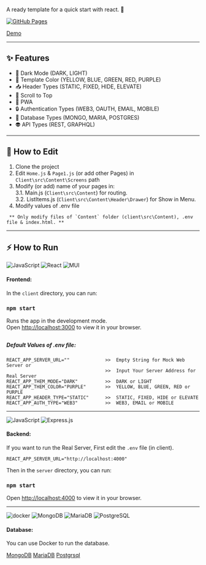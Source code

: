 A ready template for a quick start with react. 🚀

[![GitHub Pages](https://github.com/barkand/React_Template/actions/workflows/build-deploy.yml/badge.svg)](https://github.com/barkand/React_Template/actions/workflows/build-deploy.yml)

[Demo](https://barkand.github.io/React_Template/)

---

## ✨ Features

- 🌙 Dark Mode (DARK, LIGHT)
- 🎨 Template Color (YELLOW, BLUE, GREEN, RED, PURPLE)
- 📥 Header Types (STATIC, FIXED, HIDE, ELEVATE)
- 📍 Scroll to Top
- 📱 PWA
- 🔒️ Authentication Types (WEB3, OAUTH, EMAIL, MOBILE)
- 💾 Database Types (MONGO, MARIA, POSTGRES)
- 👽️ API Types (REST, GRAPHQL)

---

## 📝 How to Edit

1. Clone the project
2. Edit `Home.js` & `Page1.js` (or add other Pages) in `Client\src\Content\Screens` path
3. Modify (or add) name of your pages in: \
   3.1. Main.js (`Client\src\Content`) for routing. \
   3.2. ListItems.js (`Client\src\Content\Header\Drawer`) for Show in Menu.
4. Modify values of .env file

```
 ** Only modify files of `Content` folder (client\src\Content), .env file & index.html. **
```

---

## ⚡️ How to Run

![JavaScript](https://img.shields.io/badge/javascript-%23323330.svg?style=for-the-badge&logo=javascript&logoColor=%23F7DF1E) ![React](https://img.shields.io/badge/react-%2320232a.svg?style=for-the-badge&logo=react&logoColor=%2361DAFB) ![MUI](https://img.shields.io/badge/MUI-%230081CB.svg?style=for-the-badge&logo=mui&logoColor=white)

#### Frontend:

In the `client` directory, you can run:

### `npm start`

Runs the app in the development mode.\
Open [http://localhost:3000](http://localhost:3000) to view it in your browser.

##

##### Default Values of .env file:

```
REACT_APP_SERVER_URL=""             >>  Empty String for Mock Web Server or
                                    >>  Input Your Server Address for Real Server
REACT_APP_THEM_MODE="DARK"          >>  DARK or LIGHT
REACT_APP_THEM_COLOR="PURPLE"       >>  YELLOW, BLUE, GREEN, RED or PURPLE
REACT_APP_HEADER_TYPE="STATIC"      >>  STATIC, FIXED, HIDE or ELEVATE
REACT_APP_AUTH_TYPE="WEB3"          >>  WEB3, EMAIL or MOBILE
```

---

![JavaScript](https://img.shields.io/badge/javascript-%23323330.svg?style=for-the-badge&logo=javascript&logoColor=%23F7DF1E) ![Express.js](https://img.shields.io/badge/express.js-%23404d59.svg?style=for-the-badge&logo=express&logoColor=%2361DAFB)

#### Backend:

If you want to run the Real Server, First edit the `.env` file (in client).

```
REACT_APP_SERVER_URL="http://localhost:4000"
```

Then in the `server` directory, you can run:

### `npm start`

Open [http://localhost:4000](http://localhost:4000) to view it in your browser.

---

![docker](https://img.shields.io/badge/docker-%230073CF.svg?style=for-the-badge&logo=docker&logoColor=%2361DAFB) ![MongoDB](https://img.shields.io/badge/MongoDB-%234ea94b.svg?style=for-the-badge&logo=mongodb&logoColor=white) ![MariaDB](https://img.shields.io/badge/MariaDB-%230081CB.svg?style=for-the-badge&logo=mariadb&logoColor=white) ![PostgreSQL](https://img.shields.io/badge/PostgreSQL-%230081CB.svg?style=for-the-badge&logo=postgres&logoColor=white)

#### Database:

You can use Docker to run the database.

[MongoDB](https://github.com/barkand/Docker_DE/blob/main/databases/mongodb-docker-compose.yml)
[MariaDB](https://github.com/barkand/Docker_DE/blob/main/databases/mariadb-docker-compose.yml)
[Postgrsql](https://github.com/barkand/Docker_DE/blob/main/databases/postgres-docker-compose.yml)
